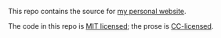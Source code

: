 This repo contains the source for [my personal website](https://matthewblair.net).

The code in this repo is [MIT licensed](LICENSE.md); the prose is [CC-licensed](https://creativecommons.org/licenses/by-nc-nd/4.0/).
